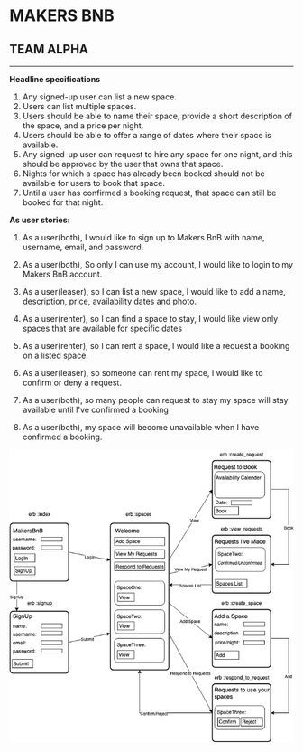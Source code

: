 # MAKERS BNB
## TEAM ALPHA

---

**Headline specifications**

1. Any signed-up user can list a new space.
1. Users can list multiple spaces.
1. Users should be able to name their space, provide a short description of the space, and a price per night.  
1. Users should be able to offer a range of dates where their space is available.
1. Any signed-up user can request to hire any space for one night, and this should be approved by the user that owns that space.
1. Nights for which a space has already been booked should not be available for users to book that space.
1. Until a user has confirmed a booking request, that space can still be booked for that night.

**As user stories:**


1. As a user(both),
I would like to sign up to Makers BnB with name, username, email, and password.

1. As a user(both),
So only I can use my account,
I would like to login to my Makers BnB account.

1. As a user(leaser),
so I can list a new space,
I would like to add a name, description, price, availability dates and photo.

1. As a user(renter),
so I can find a space to stay,
I would like view only spaces that are available for specific dates

1. As a user(renter),
so I can rent a space,
I would like a request a booking on a listed space.

1. As a user(leaser),
so someone can rent my space,
I would like to confirm or deny a request.

1. As a user(both),
so many people can request to stay
my space will stay available until I've confirmed a booking

1. As a user(both),
my space will become unavailable when I have confirmed a booking.

![flowchart](./images/makersbnb_flowchart.jpg)
